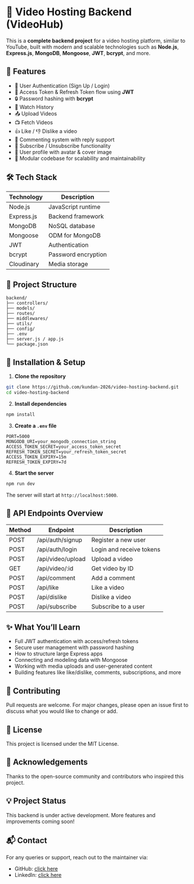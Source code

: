 # 🎥 Video Hosting Backend (VideoHub)

This is a **complete backend project** for a video hosting platform, similar to YouTube, built with modern and scalable technologies such as **Node.js**, **Express.js**, **MongoDB**, **Mongoose**, **JWT**, **bcrypt**, and more.

## 🚀 Features

- 🔐 User Authentication (Sign Up / Login)
- 🔄 Access Token & Refresh Token flow using **JWT**
- 🔒 Password hashing with **bcrypt**
- 🧾 Watch History
- 📤 Upload Videos
- 📺 Fetch Videos
- 👍 Like / 👎 Dislike a video
- 💬 Commenting system with reply support
- 🔔 Subscribe / Unsubscribe functionality
- 👤 User profile with avatar & cover image
- 🧹 Modular codebase for scalability and maintainability

## 🛠️ Tech Stack

| Technology | Description         |
|------------|---------------------|
| Node.js    | JavaScript runtime  |
| Express.js | Backend framework   |
| MongoDB    | NoSQL database      |
| Mongoose   | ODM for MongoDB     |
| JWT        | Authentication      |
| bcrypt     | Password encryption |
| Cloudinary | Media storage       |

## 📁 Project Structure

```
backend/
├── controllers/
├── models/
├── routes/
├── middlewares/
├── utils/
├── config/
├── .env
├── server.js / app.js
└── package.json
```

## 🔧 Installation & Setup

1. **Clone the repository**
```bash
git clone https://github.com/kundan-2026/video-hosting-backend.git
cd video-hosting-backend
```

2. **Install dependencies**
```bash
npm install
```

3. **Create a `.env` file**
```env
PORT=5000
MONGODB_URI=your_mongodb_connection_string
ACCESS_TOKEN_SECRET=your_access_token_secret
REFRESH_TOKEN_SECRET=your_refresh_token_secret
ACCESS_TOKEN_EXPIRY=15m
REFRESH_TOKEN_EXPIRY=7d
```

4. **Start the server**
```bash
npm run dev
```

The server will start at `http://localhost:5000`.

## 📡 API Endpoints Overview

| Method | Endpoint             | Description              |
|--------|----------------------|--------------------------|
| POST   | /api/auth/signup     | Register a new user      |
| POST   | /api/auth/login      | Login and receive tokens |
| POST   | /api/video/upload    | Upload a video           |
| GET    | /api/video/:id       | Get video by ID          |
| POST   | /api/comment         | Add a comment            |
| POST   | /api/like            | Like a video             |
| POST   | /api/dislike         | Dislike a video          |
| POST   | /api/subscribe       | Subscribe to a user      |

## ✨ What You’ll Learn

- Full JWT authentication with access/refresh tokens
- Secure user management with password hashing
- How to structure large Express apps
- Connecting and modeling data with Mongoose
- Working with media uploads and user-generated content
- Building features like like/dislike, comments, subscriptions, and more

## 🤝 Contributing

Pull requests are welcome. For major changes, please open an issue first to discuss what you would like to change or add.

## 📄 License

This project is licensed under the MIT License.

## 🙌 Acknowledgements

Thanks to the open-source community and contributors who inspired this project.

## 💡 Project Status

This backend is under active development. More features and improvements coming soon!

## 📬 Contact

For any queries or support, reach out to the maintainer via:

- GitHub: [click here](https://github.com/kundan-2026/)
- LinkedIn: [click here](https://www.linkedin.com/in/kundan2026/)
